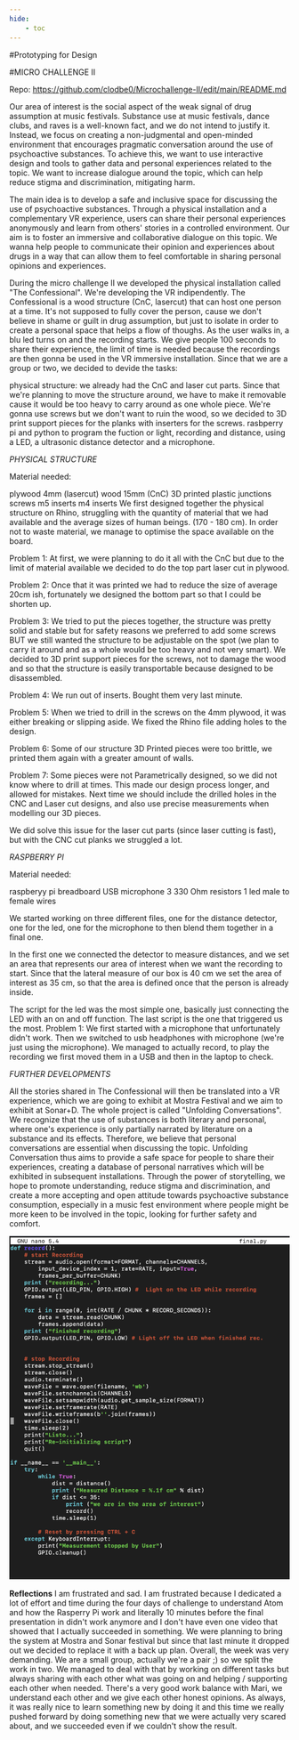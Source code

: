 ```yaml
---
hide:
    - toc
---
```




#Prototyping for Design



#MICRO CHALLENGE II

Repo: https://github.com/clodbe0/Microchallenge-II/edit/main/README.md

Our area of interest is the social aspect of the weak signal of drug assumption at music festivals. Substance use at music festivals, dance clubs, and raves is a well-known fact, and we do not intend to justify it. Instead, we focus on creating a non-judgmental and open-minded environment that encourages pragmatic conversation around the use of psychoactive substances. To achieve this, we want to use interactive design and tools to gather data and personal experiences related to the topic. We want to increase dialogue around the topic, which can help reduce stigma and discrimination, mitigating harm.

The main idea is to develop a safe and inclusive space for discussing the use of psychoactive substances. Through a physical installation and a complementary VR experience, users can share their personal experiences anonymously and learn from others' stories in a controlled environment. Our aim is to foster an immersive and collaborative dialogue on this topic. We wanna help people to communicate their opinion and experiences about drugs in a way that can allow them to feel comfortable in sharing personal opinions and experiences.

During the micro challenge II we developed the physical installation called "The Confessional". We're developing the VR indipendently. The Confessional is a wood structure (CnC, lasercut) that can host one person at a time. It's not supposed to fully cover the person, cause we don't believe in shame or guilt in drug assumption, but just to isolate in order to create a personal space that helps a flow of thoughs. As the user walks in, a blu led turns on and the recording starts. We give people 100 seconds to share their experience, the limit of time is needed because the recordings are then gonna be used in the VR immersive installation.
Since that we are a group or two, we decided to devide the tasks:

physical structure: we already had the CnC and laser cut parts. Since that we're planning to move the structure around, we have to make it removable cause it would be too heavy to carry around as one whole piece. We're gonna use screws but we don't want to ruin the wood, so we decided to 3D print support pieces for the planks with inserters for the screws.
rasbperry pi and python to program the fuction or light, recording and distance, using a LED, a ultrasonic distance detector and a microphone.


*PHYSICAL STRUCTURE*

Material needed:

plywood 4mm (lasercut)
wood 15mm (CnC)
3D printed plastic junctions
screws
m5 inserts
m4 inserts
We first designed together the physical structure on Rhino, struggling with the quantity of material that we had available and the average sizes of human beings. (170 - 180 cm). In order not to waste material, we manage to optimise the space available on the board.

Problem 1: At first, we were planning to do it all with the CnC but due to the limit of material available we decided to do the top part laser cut in plywood.

Problem 2: Once that it was printed we had to reduce the size of average 20cm ish, fortunately we designed the bottom part so that I could be shorten up.

Problem 3: We tried to put the pieces together, the structure was pretty solid and stable but for safety reasons we preferred to add some screws BUT we still wanted the structure to be adjustable on the spot (we plan to carry it around and as a whole would be too heavy and not very smart). We decided to 3D print support pieces for the screws, not to damage the wood and so that the structure is easily transportable because designed to be disassembled.


Problem 4: We run out of inserts. Bought them very last minute.

Problem 5: When we tried to drill in the screws on the 4mm plywood, it was either breaking or slipping aside. We fixed the Rhino file adding holes to the design.

Problem 6: Some of our structure 3D Printed pieces were too brittle, we printed them again with a greater amount of walls.

Problem 7: Some pieces were not Parametrically designed, so we did not know where to drill at times. This made our design process longer, and allowed for mistakes. Next time we should include the drilled holes in the CNC and Laser cut designs, and also use precise measurements when modelling our 3D pieces.

We did solve this issue for the laser cut parts (since laser cutting is fast), but with the CNC cut planks we struggled a lot.

*RASPBERRY PI*

Material needed:

raspberyy pi
breadboard
USB microphone
3 330 Ohm resistors
1 led
male to female wires

We started working on three different files, one for the distance detector, one for the led, one for the microphone to then blend them together in a final one.

In the first one we connected the detector to measure distances, and we set an area that represents our area of interest when we want the recording to start. Since that the lateral measure of our box is 40 cm we set the area of interest as 35 cm, so that the area is defined once that the person is already inside.

The script for the led was the most simple one, basically just connecting the LED with an on and off function.
The last script is the one that triggered us the most. Problem 1: We first started with a microphone that unfortunately didn't work. Then we switched to usb headphones with microphone (we're just using the microphone). We managed to actually record, to play the recording we first moved them in a USB and then in the laptop to check.




*FURTHER DEVELOPMENTS*

All the stories shared in The Confessional will then be translated into a VR experience, which we are going to exhibit at Mostra Festival and we aim to exhibit at Sonar+D. The whole project is called "Unfolding Conversations". We recognize that the use of substances is both literary and personal, where one's experience is only partially narrated by literature on a substance and its effects. Therefore, we believe that personal conversations are essential when discussing the topic. Unfolding Conversation thus aims to provide a safe space for people to share their experiences, creating a database of personal narratives which will be exhibited in subsequent installations. Through the power of storytelling, we hope to promote understanding, reduce stigma and discrimination, and create a more accepting and open attitude towards psychoactive substance consumption, especially in a music fest environment where people might be more keen to be involved in the topic, looking for further safety and comfort.

![](../images/proto/final.png)



**Reflections**
I am frustrated and sad. I am frustrated because I dedicated a lot of effort and time during the four days of challenge to understand Atom and how the Rasperry Pi work and literally 10 minutes before the final presentation in didn't work anymore and I don't have even one video that showed that I actually succeeded in something. We were planning to bring the system at Mostra and Sonar festival but since that last minute it dropped out we decided to replace it with a back up plan.
Overall, the week was very demanding. We are a small group, actually we're a pair ;) so we split the work in two. We managed to deal with that by working on different tasks but always sharing with each other what was going on and helping / supporting each other when needed. There's a very good work balance with Mari, we understand each other and we give each other honest opinions.
As always, it was really nice to learn something new by doing it and this time we really pushed forward by doing something new that we were actually very scared about, and we succeeded even if we couldn't show the result.
